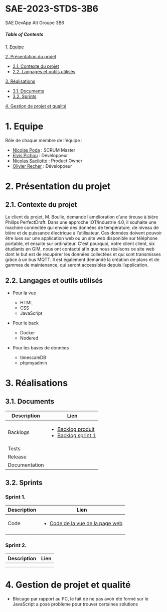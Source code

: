 # SAE-2023-STDS-3B6
SAE DevApp Alt Groupe 3B6

##### Table of Contents  
[1. Equipe](#equipe)  

[2. Présentation du projet](#presentation)
  - [2.1. Contexte du projet](#contexte)
  - [2.2. Langages et outils utilisés](#langages)
  
[3. Réalisations](#realisations)
  - [3.1. Documents](#documents)
  - [3.2. Sprints](#sprints)

[4. Gestion de projet et qualité](#gestion)

<a name="equipe">
 
# 1. Equipe

Rôle de chaque membre de l'équipe :

* [Nicolas Poda](https://github.com/nicolaspoda) : SCRUM Master
* [Elvis Pichou](https://github.com/Eyvos) : Développeur
* [Nicolas Sacilotto](https://github.com/EternalNico) : Product Owner
* [Olivier Recher](https://github.com/OlivierRecher) : Développeur

 <a name="presentation">
 
# 2. Présentation du projet

 <a name="contexte">

## 2.1. Contexte du projet

  Le client du projet, M. Boulle, demande l’amélioration d’une tireuse à bière Philips PerfectDraft. Dans une approche IOT/industrie 4.0, il souhaite une machine connectée qui envoie des données de température, de niveau de bière et de puissance électrique à l’utilisateur. Ces données doivent pouvoir être lues sur une application web ou un site web disponible sur téléphone portable, et ensuite sur ordinateur. C'est pourquoi, notre client client, six étudiants en GIM, nous ont contacté afin que nous réalisons ce site web dont le but est de récupérer les données collectées et qui sont transmisses grâce à un bus MQTT. Il est également demandé la création de plans et de gammes de maintenance, qui seront accessibles depuis l’application.
 
<a name="langages">
  
## 2.2. Langages et outils utilisés

- Pour la vue

  - HTML
  - CSS
  - JavaScript

- Pour le back

  - Docker
  - Nodered

- Pour les bases de données

  - timescaleDB
  - phpmyadmin
  
 <a name="realisations">
 
# 3. Réalisations 

<a name="documents">

## 3.1. Documents

| Description      | Lien |
| ----------- | ----------- |
| Backlogs      | <ul><li>[Backlog produit](https://github.com/nicolaspoda/SAE-ALT-S3-Dev-22-23-STDS-3B-Equipe-6/blob/main/Backlog_produit.pdf)</li><li>[Backlog sprint 1](https://github.com/nicolaspoda/SAE-ALT-S3-Dev-22-23-STDS-3B-Equipe-6/blob/main/Sprint1/Backlogs/BacklogSprint1.pdf)</li>       |
| Tests  |         |
| Release  |       |
| Documentation  |     |
<a name="sprints">
           
## 3.2. Sprints

### Sprint 1.

|  Description     | Lien |
| ----------- | ----------- |
|  Code  |   <ul><li>[Code de la vue de la page web](https://github.com/nicolaspoda/SAE-ALT-S3-Dev-22-23-STDS-3B-Equipe-6/blob/main/Sprint1/code/home.html)</li> </li>     |
|     |             |

### Sprint 2.

| Description      | Lien |
| ----------- | ----------- |
|       |        |
|     |             |

<a name="gestion">

# 4. Gestion de projet et qualité

* Blocage par rapport au PC, le fait de ne pas avoir été formé sur le JavaScript a posé problème pour trouver certaines solutions
 


  
  


